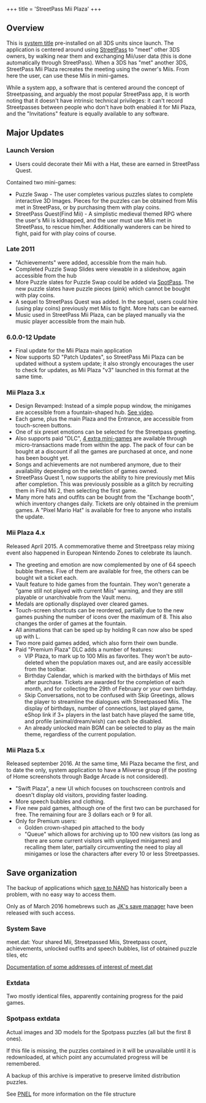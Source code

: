 +++
title = 'StreetPass Mii Plaza'
+++

## Overview

This is [system
title](Title_list#00040010---system-applications "wikilink")
pre-installed on all 3DS units since launch. The application is centered
around using [StreetPass](StreetPass "wikilink") to "meet" other 3DS
owners, by walking near them and exchanging Mii/user data (this is done
automatically through StreetPass). When a 3DS has "met" another 3DS,
StreetPass Mii Plaza recreates the meeting using the owner's Miis. From
here the user, can use these Miis in mini-games.

While a system app, a software that is centered around the concept of
Streetpassing, and arguably the most popular StreetPass app, it is worth
noting that it doesn't have intrinsic technical privileges: it can't
record Streetpasses between people who don't have both enabled it for
Mii Plaza, and the "Invitations" feature is equally available to any
software.

## Major Updates

### Launch Version

- Users could decorate their Mii with a Hat, these are earned in
  StreetPass Quest.

Contained two mini-games:

- Puzzle Swap - The user completes various puzzles slates to complete
  interactive 3D Images. Pieces for the puzzles can be obtained from
  Miis met in StreetPass, or by purchasing them with play coins.
- StreetPass Quest(Find Mii) - A simplistic medieval themed RPG where
  the user's Mii is kidnapped, and the user must use Miis met in
  StreetPass, to rescue him/her. Additionally wanderers can be hired to
  fight, paid for with play coins of course.

### Late 2011

- "Achievements" were added, accessible from the main hub.
- Completed Puzzle Swap Slides were viewable in a slideshow, again
  accessible from the hub
- More Puzzle slates for Puzzle Swap could be added via
  [SpotPass](SpotPass "wikilink"). The new puzzle slates have puzzle
  pieces (pink) which cannot be bought with play coins.
- A sequel to StreetPass Quest was added. In the sequel, users could
  hire (using play coins) previously met Miis to fight. More hats can be
  earned.
- Music used in StreetPass Mii Plaza, can be played manually via the
  music player accessible from the main hub.

### 6.0.0-12 Update

- Final update for the Mii Plaza main application
- Now supports SD "Patch Updates", so StreetPass Mii Plaza can be
  updated without a system update; it also strongly encourages the user
  to check for updates, as Mii Plaza "v3" launched in this format at the
  same time.

### Mii Plaza 3.x

- Design Revamped: Instead of a simple popup window, the minigames are
  accessible from a fountain-shaped hub. [See
  video](https://www.youtube.com/watch?v=X11AJ4UYE4o).
- Each game, plus the main Plaza and the Entrance, are accessible from
  touch-screen buttons.
- One of six preset emotions can be selected for the Streetpass
  greeting.
- Also supports paid "DLC", [4 extra
  mini-games](https://www.youtube.com/watch?v=u1a05W1UJwQ) are available
  through micro-transactions made from within the app. The pack of four
  can be bought at a discount if all the games are purchased at once,
  and none has been bought yet.
- Songs and achievements are not numbered anymore, due to their
  availability depending on the selection of games owned.
- StreetPass Quest 1, now supports the ability to hire previously met
  Miis after completion. This was previously possible as a glitch by
  recruiting them in Find Mii 2, then selecting the first game.
- Many more hats and outfits can be bought from the "Exchange booth",
  which inventory changes daily. Tickets are only obtained in the
  premium games. A "Pixel Mario Hat" is available for free to anyone who
  installs the update.

### Mii Plaza 4.x

Released April 2015. A commemorative theme and Streetpass relay mixing
event also happened in European Nintendo Zones to celebrate its launch.

- The greeting and emotion are now complemented by one of 64 speech
  bubble themes. Five of them are available for free, the others can be
  bought wit a ticket each.
- Vault feature to hide games from the fountain. They won't generate a
  "game still not played with current Miis" warning, and they are still
  playable or unarchivable from the Vault menu.
- Medals are optionally displayed over cleared games.
- Touch-screen shortcuts can be reordered, partially due to the new
  games pushing the number of icons over the maximum of 8. This also
  changes the order of games at the fountain.
- All animations that can be sped up by holding R can now also be sped
  up with L.
- Two more paid games added, which also form their own bundle.
- Paid "Premium Plaza" DLC adds a number of features:
  - VIP Plaza, to mark up to 100 Miis as favorites. They won't be
    auto-deleted when the population maxes out, and are easily
    accessible from the toolbar.
  - Birthday Calendar, which is marked with the birthdays of Miis met
    after purchase. Tickets are awarded for the completion of each
    month, and for collecting the 29th of February or your own birthday.
  - Skip Conversations, not to be confused with Skip Greetings, allows
    the player to streamline the dialogues with Streetpassed Miis. The
    display of birthdays, number of connections, last played game, eShop
    link if 3+ players in the last batch have played the same title, and
    profile (animal/dream/wish) can each be disabled.
  - An already unlocked main BGM can be selected to play as the main
    theme, regardless of the current population.

### Mii Plaza 5.x

Released september 2016. At the same time, Mii Plaza became the first,
and to date the only, system application to have a Miiverse group (if
the posting of Home screenshots through Badge Arcade is not considered).

- "Swift Plaza", a new UI which focuses on touchscreen controls and
  doesn't display old visitors, providing faster loading.
- More speech bubbles and clothing.
- Five new paid games, although one of the first two can be purchased
  for free. The remaining four are 3 dollars each or 9 for all.
- Only for Premium users:
  - Golden crown-shaped pin attached to the body
  - "Queue" which allows for archiving up to 100 new visitors (as long
    as there are some current visitors with unplayed minigames) and
    recalling them later, partially circumventing the need to play all
    minigames or lose the characters after every 10 or less
    Streetpasses.

## Save organization

The backup of applications which [save to
NAND](System_SaveData "wikilink") has historically been a problem, with
no easy way to access them.

Only as of March 2016 homebrews such as [JK's save
manager](JK's_save_manager "wikilink") have been released with such
access.

### System Save

meet.dat: Your shared Mii, Streetpassed Miis, Streetpass count,
achievements, unlocked outfits and speech bubbles, list of obtained
puzzle tiles, etc

[Documentation of some addresses of interest of
meet.dat](https://www.reddit.com/r/3dshacks/comments/4c5rcp/streetpass_mii_plaza_puzzle_swap_unlock_all/)

### Extdata

Two mostly identical files, apparently containing progress for the paid
games.

### Spotpass extdata

Actual images and 3D models for the Spotpass puzzles (all but the first
8 ones).

If this file is missing, the puzzles contained in it will be unavailable
until it is redownloaded, at which point any accumulated progress will
be remembered.

A backup of this archive is imperative to preserve limited distribution
puzzles.

See [PNEL](PNEL "wikilink") for more information on the file structure

